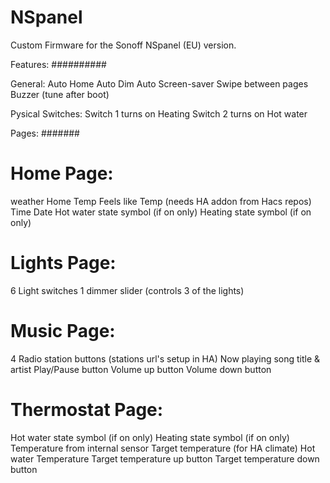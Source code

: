# NSpanel
Custom Firmware for the Sonoff NSpanel (EU) version.

Features:
##########

General:
Auto Home
Auto Dim
Auto Screen-saver
Swipe between pages
Buzzer (tune after boot)

Pysical Switches:
Switch 1 turns on Heating
Switch 2 turns on Hot water

Pages:
#######

# Home Page:
weather
Home Temp
Feels like Temp (needs HA addon from Hacs repos)
Time
Date
Hot water state symbol (if on only)
Heating state symbol (if on only)

# Lights Page:
6 Light switches
1 dimmer slider (controls 3 of the lights)

# Music Page:
4 Radio station buttons (stations url's setup in HA)
Now playing song title & artist
Play/Pause button
Volume up button
Volume down button

# Thermostat Page:
Hot water state symbol (if on only)
Heating state symbol (if on only)
Temperature from internal sensor
Target temperature (for HA climate)
Hot water Temperature
Target temperature up button
Target temperature down button






